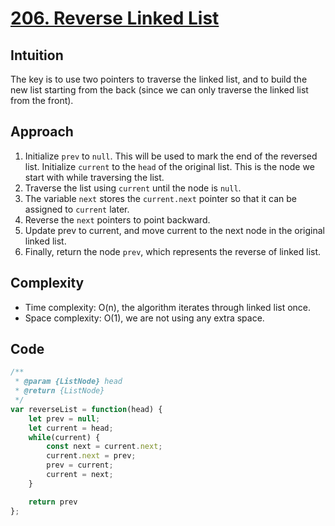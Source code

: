 # [206. Reverse Linked List](https://leetcode.com/problems/reverse-linked-list/)

## Intuition
The key is to use two pointers to traverse the linked list, and to build the new list starting from the back (since we can only traverse the linked list from the front).

## Approach

1. Initialize `prev` to `null`. This will be used to mark the end of the reversed list.
Initialize `current` to the `head` of the original list. This is the node we start with while traversing the list.
2. Traverse the list using `current` until the node is `null`.
3. The variable `next` stores the `current.next` pointer so that it can be assigned to `current` later.
4. Reverse the `next` pointers to point backward.
5. Update prev to current, and move current to the next node in the original linked list.
6. Finally, return the node `prev`, which represents the reverse of linked list. 

## Complexity
- Time complexity: O(n), the algorithm iterates through linked list once.
- Space complexity: O(1), we are not using any extra space.

## Code
```javascript
/**
 * @param {ListNode} head
 * @return {ListNode}
 */
var reverseList = function(head) {
    let prev = null;
    let current = head;
    while(current) {
        const next = current.next;
        current.next = prev;
        prev = current;
        current = next;
    }

    return prev
};
```
